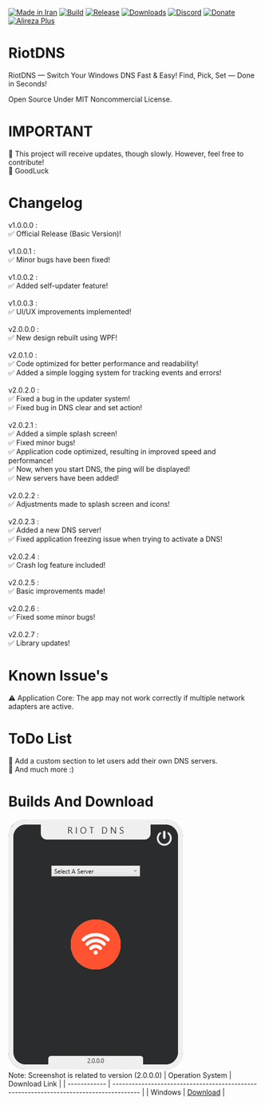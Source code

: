 [![Made in Iran](https://img.shields.io/badge/made_in-iran-ffd700.svg?labelColor=0057b7)](https://github.com/AlirezaPlusOfficial)
[![Build](https://img.shields.io/github/actions/workflow/status/AlirezaPlusOfficial/RiotDNS/main.yml?branch=master)](https://github.com/AlirezaPlusOfficial/RiotDNS/actions)
[![Release](https://img.shields.io/github/release/AlirezaPlusOfficial/RiotDNS.svg)](https://github.com/AlirezaPlusOfficial/RiotDNS/releases)
[![Downloads](https://img.shields.io/github/downloads/AlirezaPlusOfficial/RiotDNS/total.svg)](https://github.com/AlirezaPlusOfficial/RiotDNS/releases)
[![Discord](https://img.shields.io/discord/796410664460877865?label=discord)](https://discord.gg/tUa4V9S3MF)
[![Donate](https://img.shields.io/badge/donate-$$$-8a2be2.svg)](#)
[![Alireza Plus](https://img.shields.io/badge/Alireza-Plus-e4181c.svg?labelColor=0000ff)](#)

# RiotDNS
RiotDNS — Switch Your Windows DNS Fast & Easy!
Find, Pick, Set — Done in Seconds!
<br>

Open Source Under MIT Noncommercial License.
# IMPORTANT
🔰 This project will receive updates, though slowly. However, feel free to contribute!
<br>
🔰 GoodLuck 
# Changelog
v1.0.0.0 : <br>
✅ Official Release (Basic Version)!
<br><br>
v1.0.0.1 : <br>
✅ Minor bugs have been fixed!
<br><br>
v1.0.0.2 : <br>
✅ Added self-updater feature!
<br><br>
v1.0.0.3 : <br>
✅ UI/UX improvements implemented!
<br><br>
v2.0.0.0 : <br>
✅ New design rebuilt using WPF!
<br><br>
v2.0.1.0 : <br>
✅ Code optimized for better performance and readability!
<br> 
✅ Added a simple logging system for tracking events and errors!
<br><br>
v2.0.2.0 : <br>
✅ Fixed a bug in the updater system!
<br>
✅ Fixed bug in DNS clear and set action!
<br><br>
v2.0.2.1 :
<br>
✅ Added a simple splash screen!
<br>
✅ Fixed minor bugs!
<br>
✅ Application code optimized, resulting in improved speed and performance!
<br>
✅ Now, when you start DNS, the ping will be displayed!
<br>
✅ New servers have been added!
<br><br>
v2.0.2.2 :
<br>
✅ Adjustments made to splash screen and icons!
<br><br>
v2.0.2.3 :
<br>
✅ Added a new DNS server!
<br>
✅ Fixed application freezing issue when trying to activate a DNS!
<br><br>
v2.0.2.4 :
<br>
✅ Crash log feature included!
<br><br>
v2.0.2.5 :
<br>
✅ Basic improvements made!
<br><br>
v2.0.2.6 :
<br>
✅ Fixed some minor bugs!
<br><br>
v2.0.2.7 :
<br>
✅ Library updates!
# Known Issue's
⚠ Application Core: The app may not work correctly if multiple network adapters are active.
# ToDo List
💢 Add a custom section to let users add their own DNS servers.
<br>
💢 And much more :)
# Builds And Download
![RiotDNS](Screenshots/SS1.png)
<br>
Note: Screenshot is related to version (2.0.0.0)
| Operation System | Download Link                                                                      |
| ------------ | -------------------------------------------------------------------------------------- |
| Windows       | <a href="https://github.com/AlirezaPlusOfficial/RiotDNS/releases/download/main/RiotDNS_Compiled_Windows.zip">Download</a> |
